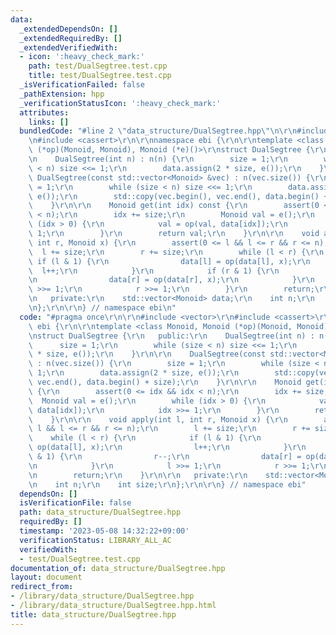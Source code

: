```yaml
---
data:
  _extendedDependsOn: []
  _extendedRequiredBy: []
  _extendedVerifiedWith:
  - icon: ':heavy_check_mark:'
    path: test/DualSegtree.test.cpp
    title: test/DualSegtree.test.cpp
  _isVerificationFailed: false
  _pathExtension: hpp
  _verificationStatusIcon: ':heavy_check_mark:'
  attributes:
    links: []
  bundledCode: "#line 2 \"data_structure/DualSegtree.hpp\"\n\r\n#include <vector>\r\
    \n#include <cassert>\r\n\r\nnamespace ebi {\r\n\r\ntemplate <class Monoid, Monoid\
    \ (*op)(Monoid, Monoid), Monoid (*e)()>\r\nstruct DualSegtree {\r\n   public:\r\
    \n    DualSegtree(int n) : n(n) {\r\n        size = 1;\r\n        while (size\
    \ < n) size <<= 1;\r\n        data.assign(2 * size, e());\r\n    }\r\n\r\n   \
    \ DualSegtree(const std::vector<Monoid> &vec) : n(vec.size()) {\r\n        size\
    \ = 1;\r\n        while (size < n) size <<= 1;\r\n        data.assign(2 * size,\
    \ e());\r\n        std::copy(vec.begin(), vec.end(), data.begin() + size);\r\n\
    \    }\r\n\r\n    Monoid get(int idx) const {\r\n        assert(0 <= idx && idx\
    \ < n);\r\n        idx += size;\r\n        Monoid val = e();\r\n        while\
    \ (idx > 0) {\r\n            val = op(val, data[idx]);\r\n            idx >>=\
    \ 1;\r\n        }\r\n        return val;\r\n    }\r\n\r\n    void apply(int l,\
    \ int r, Monoid x) {\r\n        assert(0 <= l && l <= r && r <= n);\r\n      \
    \  l += size;\r\n        r += size;\r\n        while (l < r) {\r\n           \
    \ if (l & 1) {\r\n                data[l] = op(data[l], x);\r\n              \
    \  l++;\r\n            }\r\n            if (r & 1) {\r\n                r--;\r\
    \n                data[r] = op(data[r], x);\r\n            }\r\n            l\
    \ >>= 1;\r\n            r >>= 1;\r\n        }\r\n        return;\r\n    }\r\n\r\
    \n   private:\r\n    std::vector<Monoid> data;\r\n    int n;\r\n    int size;\r\
    \n};\r\n\r\n} // namespace ebi\n"
  code: "#pragma once\r\n\r\n#include <vector>\r\n#include <cassert>\r\n\r\nnamespace\
    \ ebi {\r\n\r\ntemplate <class Monoid, Monoid (*op)(Monoid, Monoid), Monoid (*e)()>\r\
    \nstruct DualSegtree {\r\n   public:\r\n    DualSegtree(int n) : n(n) {\r\n  \
    \      size = 1;\r\n        while (size < n) size <<= 1;\r\n        data.assign(2\
    \ * size, e());\r\n    }\r\n\r\n    DualSegtree(const std::vector<Monoid> &vec)\
    \ : n(vec.size()) {\r\n        size = 1;\r\n        while (size < n) size <<=\
    \ 1;\r\n        data.assign(2 * size, e());\r\n        std::copy(vec.begin(),\
    \ vec.end(), data.begin() + size);\r\n    }\r\n\r\n    Monoid get(int idx) const\
    \ {\r\n        assert(0 <= idx && idx < n);\r\n        idx += size;\r\n      \
    \  Monoid val = e();\r\n        while (idx > 0) {\r\n            val = op(val,\
    \ data[idx]);\r\n            idx >>= 1;\r\n        }\r\n        return val;\r\n\
    \    }\r\n\r\n    void apply(int l, int r, Monoid x) {\r\n        assert(0 <=\
    \ l && l <= r && r <= n);\r\n        l += size;\r\n        r += size;\r\n    \
    \    while (l < r) {\r\n            if (l & 1) {\r\n                data[l] =\
    \ op(data[l], x);\r\n                l++;\r\n            }\r\n            if (r\
    \ & 1) {\r\n                r--;\r\n                data[r] = op(data[r], x);\r\
    \n            }\r\n            l >>= 1;\r\n            r >>= 1;\r\n        }\r\
    \n        return;\r\n    }\r\n\r\n   private:\r\n    std::vector<Monoid> data;\r\
    \n    int n;\r\n    int size;\r\n};\r\n\r\n} // namespace ebi"
  dependsOn: []
  isVerificationFile: false
  path: data_structure/DualSegtree.hpp
  requiredBy: []
  timestamp: '2023-05-08 14:32:22+09:00'
  verificationStatus: LIBRARY_ALL_AC
  verifiedWith:
  - test/DualSegtree.test.cpp
documentation_of: data_structure/DualSegtree.hpp
layout: document
redirect_from:
- /library/data_structure/DualSegtree.hpp
- /library/data_structure/DualSegtree.hpp.html
title: data_structure/DualSegtree.hpp
---
```

